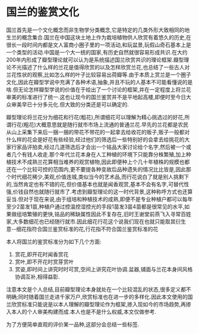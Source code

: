 # 国兰的鉴赏文化

国兰首先是一个文化概念而非生物学分类概念,它是特定的几类外形大致相同的地生兰的概念集合.国兰在中国这块土地上作为栽培植物供人欣赏有着悠久的历史,在很长一段时间内都是文人富商小圈子里的一项活动,和玩盆景,玩假山奇石基本上是一个类型的活动.中国是一个大一统的国家,有历史自然就很容易形成共识.在大约200年内形成了瓣型理论就可以认为是系统描述国兰欣赏共识的理论框架.瓣型理论不光描述了什么样的兰花是值得欣赏的以及怎样欣赏兰花,也总结了一些古人对兰花性状的观察,比如怎么样的叶子比较容易出荷瓣等.由于本质上赏兰是一个圈子文化,因此在瓣型学说中充满了各种术语,抽象,并且不玩的人基本不可能看懂说的是啥.但无论怎样瓣型学说的价值在于给出了一个讨论的框架,并在一定程度上将兰花审美的标准进行了统一.这也让现今的国兰鉴赏并不是平地起高楼,即便时至今日大众审美早已十分多元化.但大致的分类还是可以确定的.

瓣型理论将兰花分为细花和行花(粗花),所谓细花可以理解为精心挑选过的好花,所谓行花(粗花)大概意思就是随行就市市场上流通的普通兰花.早先的兰花都是农民从山上采集下来后一捆一捆的带花不带花的一起拿去给收花的贩子,贩子一般都对什么样的花会是好花有些经验,经过他们的筛选后一些特别好的会拿去给挑花的大家行家品评拍卖,经过几道筛选后才会出一个铭品大家讨论给个名字,然后被一个或者几个有钱人收走.那个年代兰花本身在人工种植的环境下只能靠分株繁殖,加上种植技术不成熟兰花算相当难养的观赏植物,因此即便种上个几十年植株的规模也都还在一个比较可控的范围内,更不要提各种变故后品种遗失的情况比比皆是,因此那个时代细花稀少,美观,价值连城,类似当今的艺术品,而行花说白了就是别人挑剩下的,当然肯定也有不错的花,但价值基本也就是闻香观赏,基本不会有名字,可替代性强,价钱自然也就随行就市了.考虑到瓣型理论的这一时代背景,这种称呼方式也还算妥当.但对于现在来说,由于组培和种植技术的成熟,即便不是专业种植户都可以每年至少2苗发1苗,种植户通过控温控湿控光的手段1苗发3苗4苗都是很常见的水平,如果做组培繁殖的更快,铭品的稀缺属性因此不复存在,旧时王谢堂前燕飞入寻常百姓家,大多数细花也已经随行就市.因此细花行花这个说我们现在也就只能取其衍生意--细花指符合国兰鉴赏标准的花,行花指不符合国兰鉴赏标准的花

本人将国兰的鉴赏标准分为如下几个方面:

1. 赏花,即开花时闻香赏花
2. 赏叶,即不开花时赏芽赏叶
3. 赏姿,即时间上讲究时时可赏,空间上讲究花叶协调.盆器,铺面与兰花本身间风格协调互补,相得益彰.

注意本文是个人总结,目前瓣型理论本身就处在一个比较混乱的状态,很多定义都不明确;同时随着国兰走进千家万户,欣赏标准也在进一步的多样化.因此本文使用的国兰欣赏标准只能说是以本人理解的瓣型理论作为框架,掺入现如今的市场趋势,再掺入本人的个人审美构建而成.本人也是不是什么权威,本文仅做参考.

为了方便简单直观的评价某一品种,这部分会总结一些标签.